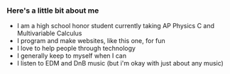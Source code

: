 ### Here's a little bit about me

* I am a high school honor student currently taking AP Physics C and Multivariable Calculus
* I program and make websites, like this one, for fun
* I love to help people through technology
* I generally keep to myself when I can
* I listen to EDM and DnB music (but i'm okay with just about any music)